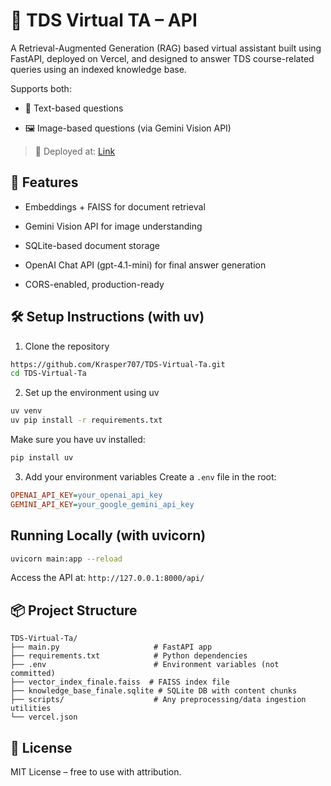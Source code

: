 # 🧠 TDS Virtual TA – API

A Retrieval-Augmented Generation (RAG) based virtual assistant built using FastAPI, deployed on Vercel, and designed to answer TDS course-related queries using an indexed knowledge base.

Supports both:

- 🧾 Text-based questions

- 🖼️ Image-based questions (via Gemini Vision API)

 >📍 Deployed at: [Link](https://tds-virtual-ta-final-sooty.vercel.app/)

## 🔧 Features

- Embeddings + FAISS for document retrieval

- Gemini Vision API for image understanding

- SQLite-based document storage

- OpenAI Chat API (gpt-4.1-mini) for final answer generation

- CORS-enabled, production-ready

## 🛠️ Setup Instructions (with uv)
1. Clone the repository
```bash
https://github.com/Krasper707/TDS-Virtual-Ta.git
cd TDS-Virtual-Ta
```
2. Set up the environment using uv
```bash
uv venv
uv pip install -r requirements.txt
```
Make sure you have uv installed:

```bash
pip install uv
```


3. Add your environment variables
Create a ```.env``` file in the root:

```ini
OPENAI_API_KEY=your_openai_api_key
GEMINI_API_KEY=your_google_gemini_api_key
```


## Running Locally (with uvicorn)
```bash
uvicorn main:app --reload
```
Access the API at: ```http://127.0.0.1:8000/api/```

## 📦 Project Structure
```
TDS-Virtual-Ta/
├── main.py                     # FastAPI app
├── requirements.txt            # Python dependencies
├── .env                        # Environment variables (not committed)
├── vector_index_finale.faiss  # FAISS index file
├── knowledge_base_finale.sqlite # SQLite DB with content chunks
├── scripts/                    # Any preprocessing/data ingestion utilities
└── vercel.json
```


## 📄 License
MIT License – free to use with attribution.






